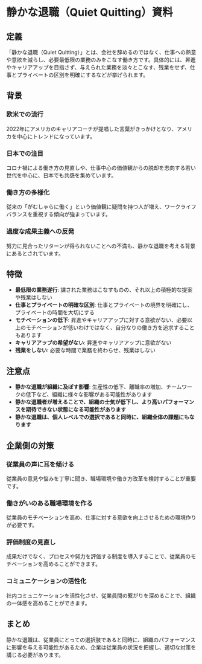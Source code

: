 # 静かな退職（Quiet Quitting）資料

## 定義

「静かな退職（Quiet Quitting）」とは、会社を辞めるのではなく、仕事への熱意や意欲を減らし、必要最低限の業務のみをこなす働き方です。具体的には、昇進やキャリアアップを目指さず、与えられた業務を淡々とこなす、残業をせず、仕事とプライベートの区別を明確にするなどが挙げられます。

## 背景

### 欧米での流行
2022年にアメリカのキャリアコーチが提唱した言葉がきっかけとなり、アメリカを中心にトレンドになっています。

### 日本での注目
コロナ禍による働き方の見直しや、仕事中心の価値観からの脱却を志向する若い世代を中心に、日本でも共感を集めています。

### 働き方の多様化
従来の「がむしゃらに働く」という価値観に疑問を持つ人が増え、ワークライフバランスを重視する傾向が強まっています。

### 過度な成果主義への反発
努力に見合ったリターンが得られないことへの不満も、静かな退職を考える背景にあるとされています。

## 特徴

- **最低限の業務遂行**: 課された業務はこなすものの、それ以上の積極的な提案や残業はしない
- **仕事とプライベートの明確な区別**: 仕事とプライベートの境界を明確にし、プライベートの時間を大切にする
- **モチベーションの低下**: 昇進やキャリアアップに対する意欲がない、必要以上のモチベーションが低いわけではなく、自分なりの働き方を追求することもあります
- **キャリアアップの希望がない**: 昇進やキャリアアップに意欲がない
- **残業をしない**: 必要な時間で業務を終わらせ、残業はしない

## 注意点

- **静かな退職が組織に及ぼす影響**: 生産性の低下、離職率の増加、チームワークの低下など、組織に様々な影響がある可能性があります
- **静かな退職者が増えることで、組織の士気が低下し、より高いパフォーマンスを期待できない状態になる可能性があります**
- **静かな退職は、個人レベルでの選択であると同時に、組織全体の課題にもなります**

## 企業側の対策

### 従業員の声に耳を傾ける
従業員の意見や悩みを丁寧に聞き、職場環境や働き方改革を検討することが重要です。

### 働きがいのある職場環境を作る
従業員のモチベーションを高め、仕事に対する意欲を向上させるための環境作りが必要です。

### 評価制度の見直し
成果だけでなく、プロセスや努力を評価する制度を導入することで、従業員のモチベーションを高めることができます。

### コミュニケーションの活性化
社内コミュニケーションを活性化させ、従業員間の繋がりを深めることで、組織の一体感を高めることができます。

## まとめ

静かな退職は、従業員にとっての選択肢であると同時に、組織のパフォーマンスに影響を与える可能性があるため、企業は従業員の状況を把握し、適切な対策を講じる必要があります。 